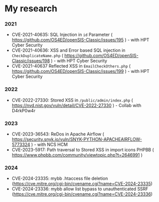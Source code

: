 # My research

### 2021
- CVE-2021-40635: SQL Injection in `id` Parameter ( https://github.com/OS4ED/openSIS-Classic/issues/195 ) - with HPT Cyber Security
- CVE-2021-40636: XSS and Error based SQL injection in `CheckDuplicateName.php` ( https://github.com/OS4ED/openSIS-Classic/issues/198 ) - with HPT Cyber Security
- CVE-2021-40637 Reflected XSS in `EmailCheckOthers.php` ( https://github.com/OS4ED/openSIS-Classic/issues/199 ) - with HPT Cyber Security
### 2022
- CVE-2022-27330: Stored XSS in `/public/admin/index.php` ( https://nvd.nist.gov/vuln/detail/CVE-2022-27330 ) - Collab with D4rkP0w4r
### 2023
- CVE-2023-36543: ReDos in Apache Airflow ( https://security.snyk.io/vuln/SNYK-PYTHON-APACHEAIRFLOW-5773324 ) - with NCS HCM
- CVE-2023-5917: Path traversal to Stored XSS in import icons PHPBB ( https://www.phpbb.com/community/viewtopic.php?t=2646991 )
### 2024
- CVE-2024-23335: mybb .htaccess file deletion (https://cve.mitre.org/cgi-bin/cvename.cgi?name=CVE-2024-23335)
- CVE-2024-23336: mybb allow list bypass to unauthenticated SSRF (https://cve.mitre.org/cgi-bin/cvename.cgi?name=CVE-2024-23336)
